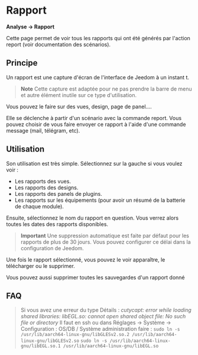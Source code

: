 # Rapport
**Analyse → Rapport**

Cette page permet de voir tous les rapports qui ont été générés par l'action report (voir documentation des scénarios).

## Principe

Un rapport est une capture d'écran de l'interface de Jeedom à un instant t.

> **Note**
> Cette capture est adaptée pour ne pas prendre la barre de menu et autre élément inutile sur ce type d'utilisation.

Vous pouvez le faire sur des vues, design, page de panel....

Elle se déclenche à partir d'un scénario avec la commande report.
Vous pouvez choisir de vous faire envoyer ce rapport à l'aide d'une commande message (mail, télégram, etc).

## Utilisation

Son utilisation est très simple. Sélectionnez sur la gauche si vous voulez voir :

- Les rapports des vues.
- Les rapports des designs.
- Les rapports des panels de plugins.
- Les rapports sur les équipements (pour avoir un résumé de la batterie de chaque module).

Ensuite, sélectionnez le nom du rapport en question. Vous verrez alors toutes les dates des rapports disponibles.

> **Important**
> Une suppression automatique est faite par défaut pour les rapports de plus de 30 jours. Vous pouvez configurer ce délai dans la configuration de Jeedom.

Une fois le rapport sélectionné, vous pouvez le voir apparaître, le télécharger ou le supprimer.

Vous pouvez aussi supprimer toutes les sauvegardes d'un rapport donné

## FAQ

> Si vous avez une erreur du type Détails :
> *cutycapt: error while loading shared libraries: libEGL.so: cannot open shared object file: No such file or directory*
> Il faut en ssh ou dans Réglages → Système → Configuration : OS/DB / Système administration faire :
> ```sudo ln -s /usr/lib/aarch64-linux-gnu/libGLESv2.so.2 /usr/lib/aarch64-linux-gnu/libGLESv2.so```
> ```sudo ln -s /usr/lib/aarch64-linux-gnu/libEGL.so.1 /usr/lib/aarch64-linux-gnu/libEGL.so```
